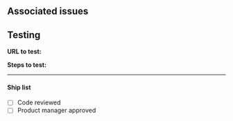 ## Associated issues

## Testing
**URL to test:** <!-- VZ URL or Netlify -->

**Steps to test:**


---
#### Ship list
- [ ] Code reviewed
- [ ] Product manager approved
